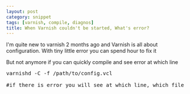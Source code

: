 ```yaml
---
layout: post
category: snippet
tags: [varnish, compile, diagnos]
title: When Varnish couldn't be started, What's error?
---
```


<p>I'm quite new to varnish 2 months ago and Varnish is all about configuration. With tiny little error you can spend hour to fix it</p>

But not anymore if you can quickly compile and see error at which line

<pre class="prettyprint">
varnishd -C -f /path/to/config.vcl

#if there is error you will see at which line, which file

</pre>	
